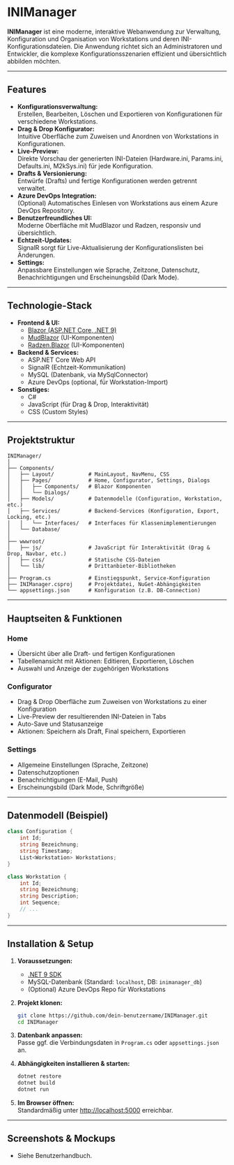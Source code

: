 # INIManager

**INIManager** ist eine moderne, interaktive Webanwendung zur Verwaltung, Konfiguration und Organisation von Workstations und deren INI-Konfigurationsdateien. Die Anwendung richtet sich an Administratoren und Entwickler, die komplexe Konfigurationsszenarien effizient und übersichtlich abbilden möchten.

---

## Features

- **Konfigurationsverwaltung:**  
  Erstellen, Bearbeiten, Löschen und Exportieren von Konfigurationen für verschiedene Workstations.
- **Drag & Drop Konfigurator:**  
  Intuitive Oberfläche zum Zuweisen und Anordnen von Workstations in Konfigurationen.
- **Live-Preview:**  
  Direkte Vorschau der generierten INI-Dateien (Hardware.ini, Params.ini, Defaults.ini, M2kSys.ini) für jede Konfiguration.
- **Drafts & Versionierung:**  
  Entwürfe (Drafts) und fertige Konfigurationen werden getrennt verwaltet.
- **Azure DevOps Integration:**  
  (Optional) Automatisches Einlesen von Workstations aus einem Azure DevOps Repository.
- **Benutzerfreundliches UI:**  
  Moderne Oberfläche mit MudBlazor und Radzen, responsiv und übersichtlich.
- **Echtzeit-Updates:**  
  SignalR sorgt für Live-Aktualisierung der Konfigurationslisten bei Änderungen.
- **Settings:**  
  Anpassbare Einstellungen wie Sprache, Zeitzone, Datenschutz, Benachrichtigungen und Erscheinungsbild (Dark Mode).

---

## Technologie-Stack

- **Frontend & UI:**  
  - [Blazor (ASP.NET Core, .NET 9)](https://dotnet.microsoft.com/apps/aspnet/web-apps/blazor)
  - [MudBlazor](https://mudblazor.com/) (UI-Komponenten)
  - [Radzen.Blazor](https://blazor.radzen.com/) (UI-Komponenten)
- **Backend & Services:**  
  - ASP.NET Core Web API
  - SignalR (Echtzeit-Kommunikation)
  - MySQL (Datenbank, via MySqlConnector)
  - Azure DevOps (optional, für Workstation-Import)
- **Sonstiges:**  
  - C#
  - JavaScript (für Drag & Drop, Interaktivität)
  - CSS (Custom Styles)

---

## Projektstruktur

```
INIManager/
│
├── Components/
│   ├── Layout/           # MainLayout, NavMenu, CSS
│   ├── Pages/            # Home, Configurator, Settings, Dialogs
│   │   ├── Components/   # Blazor Komponenten
│   │   └── Dialogs/
│   ├── Models/           # Datenmodelle (Configuration, Workstation, etc.)
│   ├── Services/         # Backend-Services (Konfiguration, Export, Locking, etc.)
│   │   └── Interfaces/   # Interfaces für Klassenimplementierungen
│   └── Database/
│
├── wwwroot/
│   ├── js/               # JavaScript für Interaktivität (Drag & Drop, Navbar, etc.)
│   ├── css/              # Statische CSS-Dateien
│   └── lib/              # Drittanbieter-Bibliotheken
│
├── Program.cs            # Einstiegspunkt, Service-Konfiguration
├── INIManager.csproj     # Projektdatei, NuGet-Abhängigkeiten
└── appsettings.json      # Konfiguration (z.B. DB-Connection)
```

---

## Hauptseiten & Funktionen

### Home

- Übersicht über alle Draft- und fertigen Konfigurationen
- Tabellenansicht mit Aktionen: Editieren, Exportieren, Löschen
- Auswahl und Anzeige der zugehörigen Workstations

### Configurator

- Drag & Drop Oberfläche zum Zuweisen von Workstations zu einer Konfiguration
- Live-Preview der resultierenden INI-Dateien in Tabs
- Auto-Save und Statusanzeige
- Aktionen: Speichern als Draft, Final speichern, Exportieren

### Settings

- Allgemeine Einstellungen (Sprache, Zeitzone)
- Datenschutzoptionen
- Benachrichtigungen (E-Mail, Push)
- Erscheinungsbild (Dark Mode, Schriftgröße)

---

## Datenmodell (Beispiel)

```csharp
class Configuration {
    int Id;
    string Bezeichnung;
    string Timestamp;
    List<Workstation> Workstations;
}

class Workstation {
    int Id;
    string Bezeichnung;
    string Description;
    int Sequence;
    // ...
}
```

---

## Installation & Setup

1. **Voraussetzungen:**
   - [.NET 9 SDK](https://dotnet.microsoft.com/download/dotnet/9.0)
   - MySQL-Datenbank (Standard: `localhost`, DB: `inimanager_db`)
   - (Optional) Azure DevOps Repo für Workstations

2. **Projekt klonen:**
   ```bash
   git clone https://github.com/dein-benutzername/INIManager.git
   cd INIManager
   ```

3. **Datenbank anpassen:**  
   Passe ggf. die Verbindungsdaten in `Program.cs` oder `appsettings.json` an.

4. **Abhängigkeiten installieren & starten:**
   ```bash
   dotnet restore
   dotnet build
   dotnet run
   ```

5. **Im Browser öffnen:**  
   Standardmäßig unter [http://localhost:5000](http://localhost:5000) erreichbar.

---

## Screenshots & Mockups

- Siehe Benutzerhandbuch.